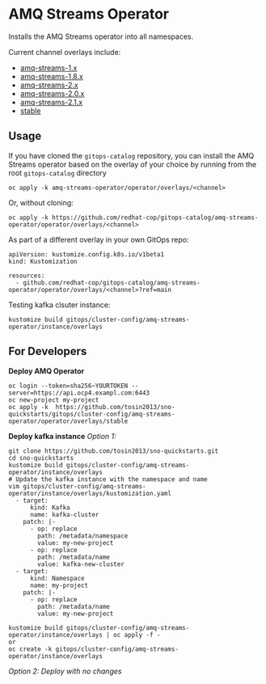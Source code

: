 # AMQ Streams Operator

Installs the AMQ Streams operator into all namespaces.

Current channel overlays include:
* [amq-streams-1.x](overlays/1.x)
* [amq-streams-1.8.x](overlays/1.8.x)
* [amq-streams-2.x](overlays/2.x)
* [amq-streams-2.0.x](overlays/2.x)
* [amq-streams-2.1.x](overlays/2.x)
* [stable](overlays/stable)

## Usage

If you have cloned the `gitops-catalog` repository, you can install the AMQ Streams operator based on the overlay of your choice by running from the root `gitops-catalog` directory

```
oc apply -k amq-streams-operator/operator/overlays/<channel>
```

Or, without cloning:

```
oc apply -k https://github.com/redhat-cop/gitops-catalog/amq-streams-operator/operator/overlays/<channel>
```

As part of a different overlay in your own GitOps repo:

```
apiVersion: kustomize.config.k8s.io/v1beta1
kind: Kustomization

resources:
  - github.com/redhat-cop/gitops-catalog/amq-streams-operator/operator/overlays/<channel>?ref=main
```

Testing kafka clsuter instance:
```
kustomize build gitops/cluster-config/amq-streams-operator/instance/overlays 
```

## For Developers

**Deploy AMQ Operator**
```
oc login --token=sha256~YOURTOKEN --server=https://api.ocp4.exampl.com:6443
oc new-project my-project 
oc apply -k  https://github.com/tosin2013/sno-quickstarts/gitops/cluster-config/amq-streams-operator/operator/overlays/stable
```

**Deploy kafka instance**
*Option 1:*
```
git clone https://github.com/tosin2013/sno-quickstarts.git
cd sno-quickstarts
kustomize build gitops/cluster-config/amq-streams-operator/instance/overlays
# Update the kafka instance with the namespace and name 
vim gitops/cluster-config/amq-streams-operator/instance/overlays/kustomization.yaml
  - target:
      kind: Kafka
      name: kafka-cluster
    patch: |-
      - op: replace
        path: /metadata/namespace
        value: my-new-project
      - op: replace
        path: /metadata/name
        value: kafka-new-cluster
  - target:
      kind: Namespace
      name: my-project
    patch: |-
      - op: replace
        path: /metadata/name
        value: my-new-project

kustomize build gitops/cluster-config/amq-streams-operator/instance/overlays | oc apply -f -
or
oc create -k gitops/cluster-config/amq-streams-operator/instance/overlays
```

*Option 2: Deploy with no changes*
```

```